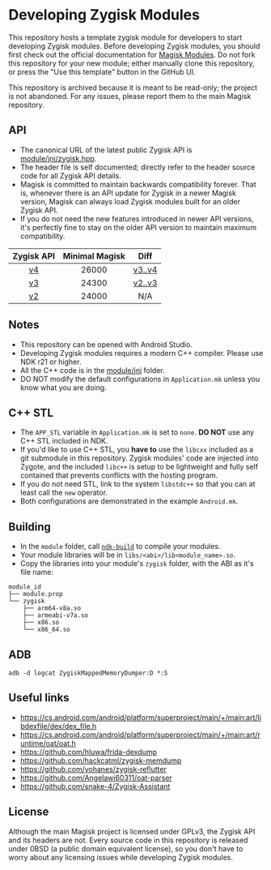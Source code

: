 # Developing Zygisk Modules

This repository hosts a template zygisk module for developers to start developing Zygisk modules. Before developing Zygisk modules, you should first check out the official documentation for [Magisk Modules](https://topjohnwu.github.io/Magisk/guides.html). Do not fork this repository for your new module; either manually clone this repository, or press the "Use this template" button in the GitHub UI.

This repository is archived because it is meant to be read-only; the project is not abandoned. For any issues, please report them to the main Magisk repository.

## API

- The canonical URL of the latest public Zygisk API is [module/jni/zygisk.hpp](https://github.com/topjohnwu/zygisk-module-sample/blob/master/module/jni/zygisk.hpp).
- The header file is self documented; directly refer to the header source code for all Zygisk API details.
- Magisk is committed to maintain backwards compatibility forever. That is, whenever there is an API update for Zygisk in a newer Magisk version, Magisk can always load Zygisk modules built for an older Zygisk API.
- If you do not need the new features introduced in newer API versions, it's perfectly fine to stay on the older API version to maintain maximum compatibility.

|                                        Zygisk API                                         | Minimal Magisk |                                      Diff                                      |
| :---------------------------------------------------------------------------------------: | :------------: | :----------------------------------------------------------------------------: |
| [v4](https://github.com/topjohnwu/zygisk-module-sample/blob/master/module/jni/zygisk.hpp) |     26000      | [v3..v4](https://github.com/topjohnwu/zygisk-module-sample/compare/v3..master) |
|   [v3](https://github.com/topjohnwu/zygisk-module-sample/blob/v3/module/jni/zygisk.hpp)   |     24300      |   [v2..v3](https://github.com/topjohnwu/zygisk-module-sample/compare/v2..v3)   |
|   [v2](https://github.com/topjohnwu/zygisk-module-sample/blob/v2/module/jni/zygisk.hpp)   |     24000      |                                      N/A                                       |

## Notes

- This repository can be opened with Android Studio.
- Developing Zygisk modules requires a modern C++ compiler. Please use NDK r21 or higher.
- All the C++ code is in the [module/jni](https://github.com/topjohnwu/zygisk-module-sample/tree/master/module/jni) folder.
- DO NOT modify the default configurations in `Application.mk` unless you know what you are doing.

## C++ STL

- The `APP_STL` variable in `Application.mk` is set to `none`. **DO NOT** use any C++ STL included in NDK.
- If you'd like to use C++ STL, you **have to** use the `libcxx` included as a git submodule in this repository. Zygisk modules' code are injected into Zygote, and the included `libc++` is setup to be lightweight and fully self contained that prevents conflicts with the hosting program.
- If you do not need STL, link to the system `libstdc++` so that you can at least call the `new` operator.
- Both configurations are demonstrated in the example `Android.mk`.

## Building

- In the `module` folder, call [`ndk-build`](https://developer.android.com/ndk/guides/ndk-build) to compile your modules.
- Your module libraries will be in `libs/<abi>/lib<module_name>.so`.
- Copy the libraries into your module's `zygisk` folder, with the ABI as it's file name:

```
module_id
├── module.prop
└── zygisk
    ├── arm64-v8a.so
    ├── armeabi-v7a.so
    ├── x86.so
    └── x86_64.so
```

## ADB

```shell
adb -d logcat ZygiskMappedMemoryDumper:D *:S
```

## Useful links

* https://cs.android.com/android/platform/superproject/main/+/main:art/libdexfile/dex/dex_file.h
* https://cs.android.com/android/platform/superproject/main/+/main:art/runtime/oat/oat.h
* https://github.com/hluwa/frida-dexdump
* https://github.com/hackcatml/zygisk-memdump
* https://github.com/yohanes/zygisk-reflutter
* https://github.com/Angelawj60311/oat-parser
* https://github.com/snake-4/Zygisk-Assistant

## License

Although the main Magisk project is licensed under GPLv3, the Zygisk API and its headers are not. Every source code in this repository is released under 0BSD (a public domain equivalent license), so you don't have to worry about any licensing issues while developing Zygisk modules.
